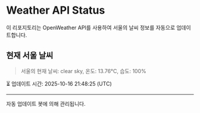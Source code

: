 
# Weather API Status

이 리포지토리는 OpenWeather API를 사용하여 서울의 날씨 정보를 자동으로 업데이트합니다.

## 현재 서울 날씨
> 서울의 현재 날씨: clear sky, 온도: 13.76°C, 습도: 100%

⏳ 업데이트 시간: 2025-10-16 21:48:25 (UTC)

---
자동 업데이트 봇에 의해 관리됩니다.

